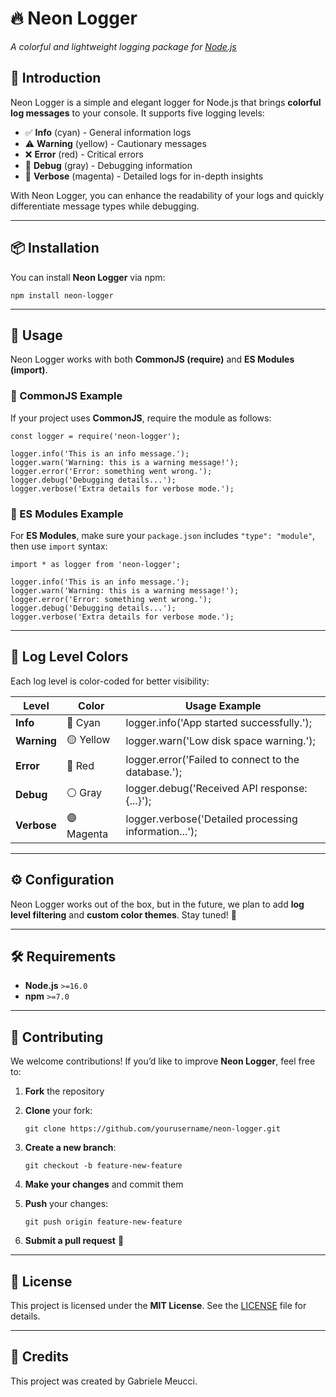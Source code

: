 # 🔥 Neon Logger  

*A colorful and lightweight logging package for [Node.js](https://www.npmjs.com/package/neon-logger?activeTab=readme)*  

## 🚀 Introduction  

Neon Logger is a simple and elegant logger for Node.js that brings **colorful log messages** to your console. It supports five logging levels:  

- ✅ **Info** (cyan) - General information logs  
- ⚠️ **Warning** (yellow) - Cautionary messages  
- ❌ **Error** (red) - Critical errors  
- 📝 **Debug** (gray) - Debugging information  
- 🔎 **Verbose** (magenta) - Detailed logs for in-depth insights  

With Neon Logger, you can enhance the readability of your logs and quickly differentiate message types while debugging.  

---

## 📦 Installation  

You can install **Neon Logger** via npm:  
```
npm install neon-logger  
```
---

## 📖 Usage  

Neon Logger works with both **CommonJS (require)** and **ES Modules (import)**.  

### 🔹 CommonJS Example  

If your project uses **CommonJS**, require the module as follows:  
```
const logger = require('neon-logger');  

logger.info('This is an info message.');  
logger.warn('Warning: this is a warning message!');  
logger.error('Error: something went wrong.');  
logger.debug('Debugging details...');  
logger.verbose('Extra details for verbose mode.');  
```
### 🔹 ES Modules Example  

For **ES Modules**, make sure your `package.json` includes `"type": "module"`, then use `import` syntax:  
```
import * as logger from 'neon-logger';  

logger.info('This is an info message.');  
logger.warn('Warning: this is a warning message!');  
logger.error('Error: something went wrong.');  
logger.debug('Debugging details...');  
logger.verbose('Extra details for verbose mode.');  
```
---

## 🎨 Log Level Colors  

Each log level is color-coded for better visibility:  

| Level    | Color    | Usage Example |
|----------|---------|--------------|
| **Info**  | 🔵 Cyan | logger.info('App started successfully.'); |
| **Warning** | 🟡 Yellow | logger.warn('Low disk space warning.'); |
| **Error** | 🔴 Red | logger.error('Failed to connect to the database.'); |
| **Debug** | ⚪ Gray | logger.debug('Received API response: {...}'); |
| **Verbose** | 🟣 Magenta | logger.verbose('Detailed processing information...'); |

---

## ⚙️ Configuration  

Neon Logger works out of the box, but in the future, we plan to add **log level filtering** and **custom color themes**. Stay tuned! 🚀  

---

## 🛠️ Requirements  

- **Node.js** `>=16.0`  
- **npm** `>=7.0`  

---

## 🤝 Contributing  

We welcome contributions! If you’d like to improve **Neon Logger**, feel free to:  

1. **Fork** the repository  
2. **Clone** your fork:  

   ```
   git clone https://github.com/yourusername/neon-logger.git  
   ```

3. **Create a new branch**:  

   ```
   git checkout -b feature-new-feature
   ```  

4. **Make your changes** and commit them  
5. **Push** your changes:  

   ```
   git push origin feature-new-feature  
   ```

6. **Submit a pull request** 🚀  

---

## 📄 License  

This project is licensed under the **MIT License**. See the [LICENSE](LICENSE) file for details.  

---

## 🌟 Credits  

This project was created by Gabriele Meucci.
